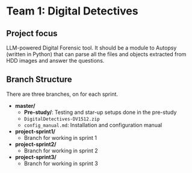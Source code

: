 # Team 1: Digital Detectives 
## Project focus 
LLM-powered Digital Forensic tool. It should be a module to Autopsy (written in Python) that can parse all the files and objects extracted from HDD images and answer the questions.

## Branch Structure
There are three branches, on for each sprint.

- **master/**
  - **Pre-study/**: Testing and star-up setups done in the pre-study
  - `DigitalDetectives-DV1512.zip`
  - `config_manual.md`: Installation and configuration manual
- **project-sprint1/**
  - Branch for working in sprint 1
- **project-sprint2/**
  - Branch for working in sprint 2
- **project-sprint3/**
  - Branch for working in sprint 3
